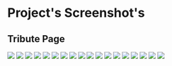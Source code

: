 # Project's Screenshot's  
  
## Tribute Page    
  
<img src="TributePage.png">
          
<img src="calculator.png">
  
<img src="color-guessing.png">
  
<img src="pokestore1.png">

<img src="CronReactJS.png">


<img src="ProductLandingPage.png">  
  
<img src="Meteor.png">

<img src="Wiki.png">

<img src="Quote.png">

<img src="XGame.png">

<img src="logo-empuxo2.jpeg">

<img src="project.jpeg">

<img src="responsive.gif">

<img src="pokeStoreNext.png">

<img src="CoursesRank.png">

<img src="nodeExample.png">

<img src="weather-weekly.png">

<img src="starwars1.png">



